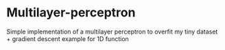 # Multilayer-perceptron
Simple implementation of a multilayer perceptron to overfit my tiny dataset + gradient descent example for 1D function
